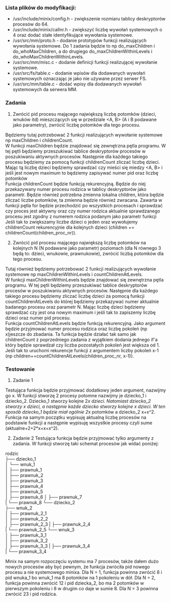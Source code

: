 ### Lista plików do modyfikacji:
- /usr/include/minix/config.h - zwiększenie rozmiaru tablicy deskryptorów procesów do 64.
- /usr/include/minix/callnr.h - zwiększyć liczbę wywołań systemowych o 4 oraz dodać stałe identyfikujące wywołania systemowe.
- /usr/src/mm/proto.h - dodanie prototypów funkcji realizujących wywołania systemowe. Do 1 zadania będzie to np do_maxChildren i do_whoMaxChildren, a do drugiego do_maxChildrenWithinLevels i do_whoMaxChildrenWithinLevels.
- /usr/src/mm/misc.c - dodanie definicji funkcji realizującej wywołanie systemowe.
- /usr/src/fs/table.c - dodanie wpisów dla dodawanych wywołań systemowych oznaczając je jako nie używane przez serwer FS.
- /usr/src/mm/table.c - dodać wpisy dla dodawanych wywołań systemowych da serwera MM.

### Zadania

1. Zwrócić pid procesu mającego największą liczbę potomków (dzieci, wnuków itd) mieszczących się w przedziale <A, B> (A i B podawane jako parametry), zwrócić liczbę potomków dla tego procesu.   

Będziemy tutaj potrzebować 2 funkcji realizujących wywołanie systemowe np maxChildren i childrenCount.    
W funkcji maxChildren będzie znajdować się zewnętrzna pętla programu. W tej pętli będziemy przeszukiwać tablice deskryptorów procesów w poszukiwaniu aktywnych procesów. Następnie dla każdego takiego procesu będziemy za pomocą funkcji childrenCount zliczać liczbę dzieci. Mając tą liczbę dzieci będziemy sprawdzać czy mieści się miedzy <A, B> i jeśli jest nowym maximum to będziemy zapisywać numer pid oraz liczbę potomków   
Funkcja childrenCount będzie funkcją rekurencyjną. Będzie do niej przekazywany numer procesu rodzica w tablicy deskryptorów jako parametr. Będzie również potrzebna zmienna lokalna children, która będzie zliczać liczbe potomków, ta zmienna będzie również zwracana. Zawarta w funkcji pętla for będzie przechodzić po wszystkich procesach i sprawdzać czy proces jest aktywny oraz czy numer rodzica aktualnie sprawdzanego procesu jest zgodny z numerem rodzica podanym jako parametr funkcji Jeśli tak to zwiększamy liczbe dzieci o jeden oraz wywołujemy childrenCount rekurencyjnie dla kolejnych dzieci (children += childrenCount(children_proc_nr)).

2. Zwrócić pid procesu mającego największą liczbę potomków na kolejnych N (N podawane jako parametr) poziomach (dla N równego 3 będą to: dzieci, wnukowie, prawnukowie), zwrócić liczbą potomków dla tego procesu.   

Tutaj również będziemy potrzebować 2 funkcji realizujących wywołanie systemowe np maxChildrenWithinLevels i countChildrenAtLevels.   
W funkcji maxChildrenWithinLevels będzie znajdować się zewnętrzna pętla programu. W tej pętli będziemy przeszukiwać tablice deskryptorów procesów w poszukiwaniu aktywnych procesów. Następnie dla każdego takiego procesu będziemy zliczać liczbę dzieci za pomocą funkcji countChildrenAtLevels do której będziemy przekazywać numer aktualnie badanego procesu oraz parametr N. Mając liczbę dzieci będziemy sprawdzać czy jest ona nowym maximum i jeśli tak to zapiszemy liczbę dzieci oraz numer pid procesu.   
Funkcja countChildrenAtLevels będzie funkcją rekurencyjną. Jako argument będzie przyjmować numer procesu rodzica oraz liczbę pokoleń (np x)jeszcze do zbadania. Ta funkcja będzie działać tak samo jak childrenCount z poprzedniego zadania z wyjątkiem dodania jednego if'a który będzie sprawdzał czy liczba pozostałych pokoleń jest większa od 1. Jeśli tak to uruchomi rekurencje funkcji z argumentem liczby pokoleń x-1 (np children+=countChildrenAtLevels(children_proc_nr, x-1)).

### Testowanie

1. Zadanie 1

Testująca funkcja będzie przyjmować dodatkowy jeden argument, nazwijmy go x. W funkcji stworzę 2 procesy potomne nazwijmy je dziecko_1 i dziecko_2. Dziecko_1 stworzy kolejne 2*x dzieci. Natomiast dziecko_2 stworzy x dzieci, a następnie każde dziecko stworzy kolejne x dzieci. W ten sposób dziecko_1 będzie miał ogólnie 2*x potomków a dziecko_2 x+x^2. Funkcja na samym początku wypisuję aktualną liczbę procesów na podstawie funkcji a następnie wypisuję wszystkie procesy czyli sume (aktualne+2+2*x+x+x^2).

2. Zadanie 2
Testująca funkcja będzie przyjmować tylko argumenty z zadania. W funkcji stworzę taki schemat procesów jak widać poniżej:

rodzic     
├── dziecko_1       
│    └── wnuk_1   
│        ├── prawnuk_1   
│        ├── prawnuk_2   
│        ├── prawnuk_3   
│        ├── prawnuk_4   
│        ├── prawnuk_5   
│        ├── prawnuk_6
│        ├── prawnuk_7   
|        └── prawnuk_8
└── dziecko_2   
    ├── wnuk_2   
    │   ├── prawnuk_2_1   
    │   ├── prawnuk_2_2   
    │   ├── prawnuk_2_3
    |   ├── prawnuk_2_4   
    |   └── prawnuk_2_5
    └── wnuk_3   
    │   ├── prawnuk_3_1   
    │   ├── prawnuk_3_2   
    │   ├── prawnuk_3_3
    |   ├── prawnuk_3_4   
    |   └── prawnuk_3_4   

Minix na samym rozpoczęciu systemu ma 7 procesów, także dałem dużo nowych procesów aby być pewnym, że funkcja zwróciła pid nowego procesu a nie systemowego minixa.
Dla N = 1, funkcja powinna zwrócić 8 i pid wnuka_1 bo wnuk_1 ma 8 potomków na 1 pokoleniu w dół. Dla N = 2, funkcja powinna zwrócić 12 i pid dziecka_2, bo ma 2 potomków w pierwszym pokoleniu i 8 w drugim co daje w sumie 8. Dla N = 3 powinna zwrócić 23 i pid rodzica.